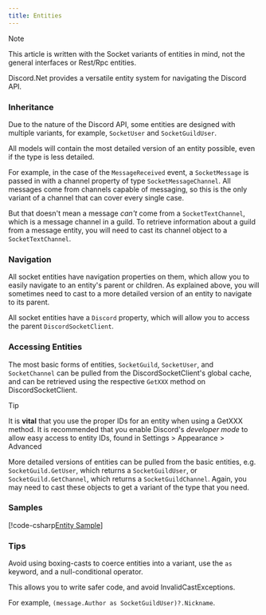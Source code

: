 ```yaml
---
title: Entities
---
```


>[!NOTE]
This article is written with the Socket variants of entities in mind,
not the general interfaces or Rest/Rpc entities.

Discord.Net provides a versatile entity system for navigating the
Discord API.

### Inheritance

Due to the nature of the Discord API, some entities are designed with
multiple variants, for example, `SocketUser` and `SocketGuildUser`.

All models will contain the most detailed version of an entity
possible, even if the type is less detailed. 

For example, in the case of the `MessageReceived` event, a 
`SocketMessage` is passed in with a channel property of type
`SocketMessageChannel`. All messages come from channels capable of
messaging, so this is the only variant of a channel that can cover
every single case.

But that doesn't mean a message _can't_ come from a
`SocketTextChannel`, which is a message channel in a guild. To
retrieve information about a guild from a message entity, you will
need to cast its channel object to a `SocketTextChannel`.

### Navigation

All socket entities have navigation properties on them, which allow
you to easily navigate to an entity's parent or children. As explained
above, you will sometimes need to cast to a more detailed version of
an entity to navigate to its parent.

All socket entities have a `Discord` property, which will allow you
to access the parent `DiscordSocketClient`. 

### Accessing Entities

The most basic forms of entities, `SocketGuild`, `SocketUser`, and
`SocketChannel` can be pulled from the DiscordSocketClient's global
cache, and can be retrieved using the respective `GetXXX` method on
DiscordSocketClient.

>[!TIP]
It is **vital** that you use the proper IDs for an entity when using
a GetXXX method. It is recommended that you enable Discord's
_developer mode_ to allow easy access to entity IDs, found in
Settings > Appearance > Advanced

More detailed versions of entities can be pulled from the basic
entities, e.g. `SocketGuild.GetUser`, which returns a 
`SocketGuildUser`, or `SocketGuild.GetChannel`, which returns a 
`SocketGuildChannel`. Again, you may need to cast these objects to get
a variant of the type that you need.

### Samples

[!code-csharp[Entity Sample](samples/entities.cs)]

### Tips

Avoid using boxing-casts to coerce entities into a variant, use the
`as` keyword, and a null-conditional operator.

This allows you to write safer code, and avoid InvalidCastExceptions.

For example, `(message.Author as SocketGuildUser)?.Nickname`.